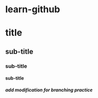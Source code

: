 # learn-github

# title

## sub-title

### sub-title

#### sub-title

##### add modification for branching practice
